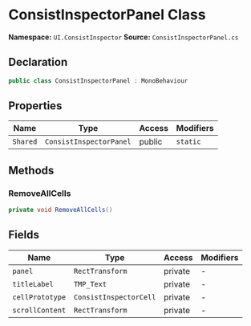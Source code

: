 # ConsistInspectorPanel Class

**Namespace:** `UI.ConsistInspector`
**Source:** `ConsistInspectorPanel.cs`

## Declaration

```csharp
public class ConsistInspectorPanel : MonoBehaviour
```

## Properties

| Name | Type | Access | Modifiers |
|------|------|--------|-----------|
| `Shared` | `ConsistInspectorPanel` | public | `static` |

## Methods

### RemoveAllCells

```csharp
private void RemoveAllCells()
```

## Fields

| Name | Type | Access | Modifiers |
|------|------|--------|-----------|
| `panel` | `RectTransform` | private | - |
| `titleLabel` | `TMP_Text` | private | - |
| `cellPrototype` | `ConsistInspectorCell` | private | - |
| `scrollContent` | `RectTransform` | private | - |

